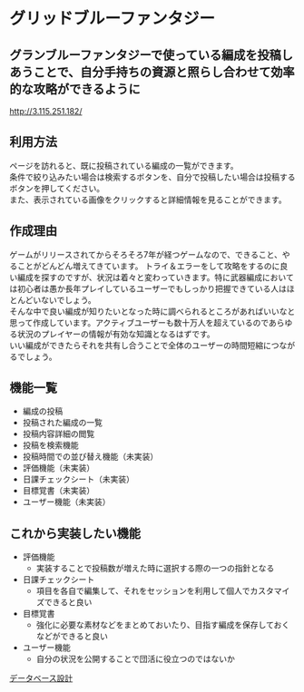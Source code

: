 # グリッドブルーファンタジー

## グランブルーファンタジーで使っている編成を投稿しあうことで、自分手持ちの資源と照らし合わせて効率的な攻略ができるように

http://3.115.251.182/

<!-- テスト用アカウント	ログイン機能等を実装した場合は、記述しましょう。またBasic認証等を設けている場合は、そのID/Passも記述しましょう。 -->

## 利用方法	
  ページを訪れると、既に投稿されている編成の一覧ができます。  
  条件で絞り込みたい場合は検索するボタンを、自分で投稿したい場合は投稿するボタンを押してください。  
  また、表示されている画像をクリックすると詳細情報を見ることができます。  

## 作成理由
  ゲームがリリースされてからそろそろ7年が経つゲームなので、できること、やることがどんどん増えてきています。 
  トライ＆エラーをして攻略をするのに良い編成を探すのですが、状況は着々と変わっていきます。特に武器編成においては初心者は愚か長年プレイしているユーザーでもしっかり把握できている人はほとんどいないでしょう。  
  そんな中で良い編成が知りたいとなった時に調べられるところがあればいいなと思って作成しています。アクティブユーザーも数十万人を超えているのであらゆる状況のプレイヤーの情報が有効な知識となるはずです。  
  いい編成ができたらそれを共有し合うことで全体のユーザーの時間短縮につながるでしょう。

## 機能一覧
  - 編成の投稿
  - 投稿された編成の一覧
  - 投稿内容詳細の閲覧
  - 投稿を検索機能
  - 投稿時間での並び替え機能（未実装）
  - 評価機能（未実装）
  - 日課チェックシート（未実装）
  - 目標覚書（未実装）
  - ユーザー機能（未実装）

<!-- 実装した機能についてのGIFと説明	実装した機能について、それぞれどのような特徴があるのか列挙しましょう。GIFを添えることで、イメージがしやすくなります。 -->

## これから実装したい機能
  - 評価機能
    - 実装することで投稿数が増えた時に選択する際の一つの指針となる
  - 日課チェックシート
    - 項目を各自で編集して、それをセッションを利用して個人でカスタマイズできると良い
  - 目標覚書
    - 強化に必要な素材などをまとめておいたり、目指す編成を保存しておくなどができると良い
  - ユーザー機能
    - 自分の状況を公開することで団活に役立つのではないか

[データベース設計](TABLE.png)

<!-- ローカルでの動作方法	git cloneしてから、ローカルで動作をさせるまでに必要なコマンドを記述しましょう。この時、アプリケーション開発に使用した環境を併記することを忘れないでください（パッケージやRubyのバージョンなど）。 -->